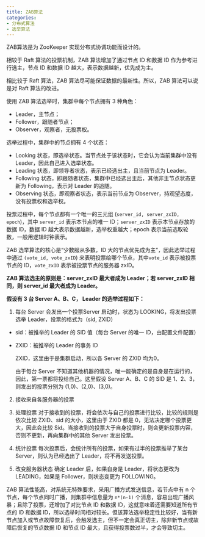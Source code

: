 ```yaml
---
title: ZAB算法
categories: 
- 分布式算法
- 选举算法
---
```


ZAB算法是为 ZooKeeper 实现分布式协调功能而设计的。

相较于 Raft 算法的投票机制，ZAB 算法增加了通过节点 ID 和数据 ID 作为参考进行选主，节点 ID 和数据 ID 越大，表示数据越新，优先成为主。

相比较于 Raft 算法，ZAB 算法尽可能保证数据的最新性。所以，ZAB 算法可以说是对 Raft 算法的改进。

使用 ZAB 算法选举时，集群中每个节点拥有 3 种角色：

- Leader，主节点；
- Follower，跟随者节点；
- Observer，观察者，无投票权。

选举过程中，集群中的节点拥有 4 个状态：

- Looking 状态，即选举状态。当节点处于该状态时，它会认为当前集群中没有 Leader，因此自己进入选举状态。
- Leading 状态，即领导者状态，表示已经选出主，且当前节点为 Leader。
- Following 状态，即跟随者状态，集群中已经选出主后，其他非主节点状态更新为 Following，表示对 Leader 的追随。
- Observing 状态，即观察者状态，表示当前节点为 Observer，持观望态度，没有投票权和选举权。

投票过程中，每个节点都有一个唯一的三元组 (`server_id, server_zxID, epoch`)，其中 `server_id` 表示本节点的唯一 ID；`server_zxID` 表示本节点存放的数据 ID，数据 ID 越大表示数据越新，选举权重越大；epoch 表示当前选取轮数，一般用逻辑时钟表示。

ZAB 选举算法的核心是“少数服从多数，ID 大的节点优先成为主”，因此选举过程中通过 `(vote_id, vote_zxID`) 来表明投票给哪个节点，其中`vote_id` 表示被投票节点的 ID，`vote_zxID` 表示被投票节点的服务器 zxID。

**ZAB 算法选主的原则是：server_zxID 最大者成为 Leader；若 server_zxID 相同，则 server_id 最大者成为 Leader。**

**假设有 3 台 Server A、B、C， Leader 的选举过程如下：**

1. 每台 Server 会发出一个投票Server 启动时，状态为 LOOKING，将发出投票选举 Leader，投票的格式为（sid, ZXID）

- sid：被推举的 Leader 的 SID 值（每台 Server 的唯一 ID，由配置文件配置）
- ZXID：被推举的 Leader 的事务 ID

	ZXID，这里由于是集群启动，所以各 Server 的 ZXID 均为0。

	由于每台 Server 不知道其他机器的情况，唯一能确定的是自身是在运行的，因此，第一票都将投给自己。这里假设 Server A、B、C 的 SID 是 1、2、3，则发出的投票分别为 (1,0)、(2,0)、(3,0)。

2. 接收来自各服务器的投票

3. 处理投票
   对于接收到的投票，将会依次与自己的投票进行比较，比较的规则是依次比较 ZXID、sid 的大小，这里由于 ZXID 都是 0，无法决定哪个投票更大，因此会比较 Sid。当接收到的投票大于自身投票时，则会更新投票内容，否则不更新，再向集群中的其他 Server 发出投票。

4. 统计投票
   每次投票后，会统计所有的投票，如果有过半的投票推举了某台 Server，则认为已经选出了 Leader，将不再发送投票。

5. 改变服务器状态
   确定 Leader 后，如果自身是 Leader，将状态更改为 LEADING，如果是 Follower，则状态变更为 FOLLOWING。

ZAB 算法性能高，对系统无特殊要求，采用广播方式发送信息，若节点中有 n 个节点，每个节点同时广播，则集群中信息量为 `n*(n-1)` 个消息，容易出现广播风暴；且除了投票，还增加了对比节点 ID 和数据 ID，这就意味着还需要知道所有节点的 ID 和数据 ID，所以选举时间相对较长。但该算法选举稳定性比较好，当有新节点加入或节点故障恢复后，会触发选主，但不一定会真正切主，除非新节点或故障后恢复的节点数据 ID 和节点 ID 最大，且获得投票数过半，才会导致切主。